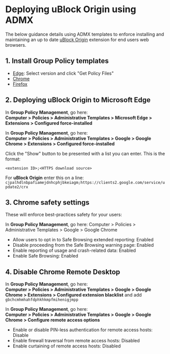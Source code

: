 # Deploying uBlock Origin using ADMX

The below guidance details using ADMX templates to enforce installing and maintaining an up to date [uBlock Origin](https://ublockorigin.com) extension for end users web browsers.

## 1. Install Group Policy templates

-   [Edge](https://www.microsoft.com/en-us/edge/business/download): Select version and click "Get Policy Files"
-   [Chrome](https://support.google.com/chrome/a/answer/187202?hl=en#zippy=%2Cwindows)
-   [Firefox](https://support.mozilla.org/en-US/kb/customizing-firefox-using-group-policy-windows)

## 2. Deploying uBlock Origin to Microsoft Edge

In **Group Policy Management**, go here:\
**Computer > Policies > Administrative Templates > Microsoft Edge > Extensions > Configured force-installed**

In **Group Policy Management**, go here:\
**Computer > Policies > Administrative Templates > Google > Google Chrome > Extensions > Configured force-installed**

Click the "Show" button to be presented with a list you can enter. This is the format:

`<extension ID>;<HTTPS download source>`

For **uBlock Origin** enter this on a line: `cjpalhdlnbpafiamejdnhcphjbkeiagm;https://clients2.google.com/service/update2/crx`

## 3. Chrome safety settings

These will enforce best-practices safety for your users:

In **Group Policy Management**, go here:
Computer > Policies > Administrative Templates > Google > Google Chrome

-   Allow users to opt in to Safe Browsing extended reporting: Enabled
-   Disable proceeding from the Safe Browsing warning page: Enabled
-   Enable reporting of usage and crash-related data: Enabled
-   Enable Safe Browsing: Enabled

## 4. Disable Chrome Remote Desktop

In **Group Policy Management**, go here:\
**Computer > Policies > Administrative Templates > Google > Google Chrome > Extensions > Configured extension blacklist** and add `gbchcmhmhahfdphkhkmpfmihenigjmpp`

In **Group Policy Management**, go here:\
**Computer > Policies > Administrative Templates > Google > Google Chrome > Configure remote access options**

-   Enable or disable PIN-less authentication for remote access hosts: Disable
-   Enable firewall traversal from remote access hosts: Disabled
-   Enable curtaining of remote access hosts: Disabled